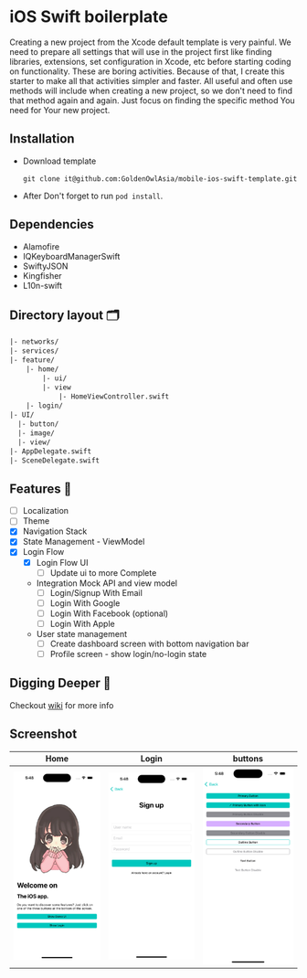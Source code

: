 # iOS Swift boilerplate

Creating a new project from the Xcode default template is very painful. We need to prepare all settings that will use in the project first like finding libraries, extensions, set configuration in Xcode, etc before starting coding on functionality. These are boring activities. Because of that, I create this starter to make all that activities simpler and faster. All useful and often use methods will include when creating a new project, so we don't need to find that method again and again. Just focus on finding the specific method You need for Your new project.

## Installation

- Download template
  ```
  git clone it@github.com:GoldenOwlAsia/mobile-ios-swift-template.git
  ```
- After Don't forget to run `pod install`.

## Dependencies

- Alamofire
- IQKeyboardManagerSwift
- SwiftyJSON
- Kingfisher
- L10n-swift

## Directory layout 🗂️

    |- networks/
    |- services/
    |- feature/
        |- home/
            |- ui/
            |- view
                |- HomeViewController.swift
        |- login/
    |- UI/
      |- button/
      |- image/
      |- view/
    |- AppDelegate.swift
    |- SceneDelegate.swift

## Features 🍌

- [ ] Localization
- [ ] Theme
- [x] Navigation Stack
- [x] State Management - ViewModel
- [x] Login Flow
  - [x] Login Flow UI
    - [ ] Update ui to more Complete
  - Integration Mock API and view model
    - [ ] Login/Signup With Email
    - [ ] Login With Google
    - [ ] Login With Facebook (optional)
    - [ ] Login With Apple
  - User state management
    - [ ] Create dashboard screen with bottom navigation bar
    - [ ] Profile screen - show login/no-login state

## Digging Deeper 🚀

Checkout [wiki](https://github.com/GoldenOwlAsia/mobile-ios-swift-template/wiki) for more info

## Screenshot

| Home                                              | Login                                              | buttons                                              |
| ------------------------------------------------- | -------------------------------------------------- | ---------------------------------------------------- |
| <img src="./resources/images/home.png" width=300> | <img src="./resources/images/login.png" width=300> | <img src="./resources/images/buttons.png" width=300> |
